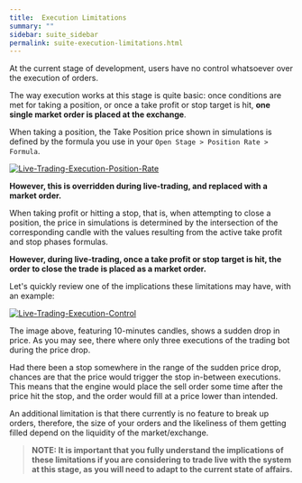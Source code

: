 ```yaml
---
title:  Execution Limitations
summary: ""
sidebar: suite_sidebar
permalink: suite-execution-limitations.html
---
```


At the current stage of development, users have no control whatsoever over the execution of orders.

The way execution works at this stage is quite basic: once conditions are met for taking a position, or once a take profit or stop target is hit, **one single market order is placed at the exchange**.

When taking a position, the Take Position price shown in simulations is defined by the formula you use in your ```Open Stage > Position Rate > Formula```. 

[![Live-Trading-Execution-Position-Rate](https://user-images.githubusercontent.com/13994516/63421629-3980c180-c409-11e9-837e-212e69588ebb.gif)](https://user-images.githubusercontent.com/13994516/63421629-3980c180-c409-11e9-837e-212e69588ebb.gif)

**However, this is overridden during live-trading, and replaced with a market order.**

When taking profit or hitting a stop, that is, when attempting to close a position, the price in simulations is determined by the intersection of the corresponding candle with the values resulting from the active take profit and stop phases formulas.

**However, during live-trading, once a take profit or stop target is hit, the order to close the trade is placed as a market order.**

Let's quickly review one of the implications these limitations may have, with an example:

[![Live-Trading-Execution-Control](https://user-images.githubusercontent.com/13994516/63420370-d2faa400-c406-11e9-9d0d-ce82cdd078c9.gif)](https://user-images.githubusercontent.com/13994516/63420370-d2faa400-c406-11e9-9d0d-ce82cdd078c9.gif)

The image above, featuring 10-minutes candles, shows a sudden drop in price. As you may see, there where only three executions of the trading bot during the price drop. 

Had there been a stop somewhere in the range of the sudden price drop, chances are that the price would trigger the stop in-between executions. This means that the engine would place the sell order some time after the price hit the stop, and the order would fill at a price lower than intended.

An additional limitation is that there currently is no feature to break up orders,  therefore, the size of your orders and the likeliness of them getting filled depend on the liquidity of the market/exchange.

> **NOTE: It is important that you fully understand the implications of these limitations if you are considering to trade live with the system at this stage, as you will need to adapt to the current state of affairs.**
